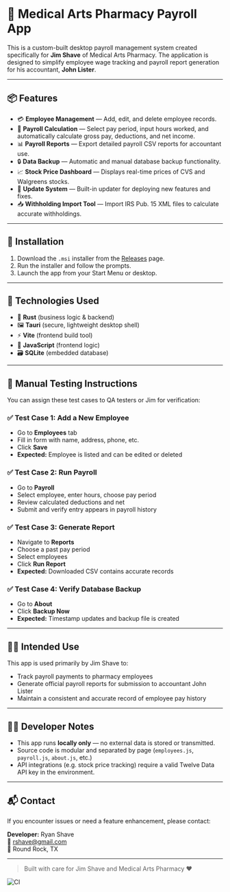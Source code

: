 
# 💼 Medical Arts Pharmacy Payroll App

This is a custom-built desktop payroll management system created specifically for **Jim Shave** of Medical Arts Pharmacy. The application is designed to simplify employee wage tracking and payroll report generation for his accountant, **John Lister**.

---

## 📦 Features

- 💳 **Employee Management** — Add, edit, and delete employee records.
- 📅 **Payroll Calculation** — Select pay period, input hours worked, and automatically calculate gross pay, deductions, and net income.
- 📊 **Payroll Reports** — Export detailed payroll CSV reports for accountant use.
- 🔒 **Data Backup** — Automatic and manual database backup functionality.
- 📈 **Stock Price Dashboard** — Displays real-time prices of CVS and Walgreens stocks.
- 🔄 **Update System** — Built-in updater for deploying new features and fixes.
- 📥 **Withholding Import Tool** — Import IRS Pub. 15 XML files to calculate accurate withholdings.

---

## 🚀 Installation

1. Download the `.msi` installer from the [Releases](https://github.com/your-repo/releases) page.
2. Run the installer and follow the prompts.
3. Launch the app from your Start Menu or desktop.

---

## 🧰 Technologies Used

- 🦀 **Rust** (business logic & backend)
- 🖼️ **Tauri** (secure, lightweight desktop shell)
- ⚡ **Vite** (frontend build tool)
- 📜 **JavaScript** (frontend logic)
- 🗃️ **SQLite** (embedded database)

---

## 🧪 Manual Testing Instructions

You can assign these test cases to QA testers or Jim for verification:

### ✅ Test Case 1: Add a New Employee
- Go to **Employees** tab
- Fill in form with name, address, phone, etc.
- Click **Save**
- **Expected:** Employee is listed and can be edited or deleted

### ✅ Test Case 2: Run Payroll
- Go to **Payroll**
- Select employee, enter hours, choose pay period
- Review calculated deductions and net
- Submit and verify entry appears in payroll history

### ✅ Test Case 3: Generate Report
- Navigate to **Reports**
- Choose a past pay period
- Select employees
- Click **Run Report**
- **Expected:** Downloaded CSV contains accurate records

### ✅ Test Case 4: Verify Database Backup
- Go to **About**
- Click **Backup Now**
- **Expected:** Timestamp updates and backup file is created

---

## 🧑‍💼 Intended Use

This app is used primarily by Jim Shave to:
- Track payroll payments to pharmacy employees
- Generate official payroll reports for submission to accountant John Lister
- Maintain a consistent and accurate record of employee pay history

---

## 👨‍🔧 Developer Notes

- This app runs **locally only** — no external data is stored or transmitted.
- Source code is modular and separated by page (`employees.js`, `payroll.js`, `about.js`, etc.)
- API integrations (e.g. stock price tracking) require a valid Twelve Data API key in the environment.

---

## 📬 Contact

If you encounter issues or need a feature enhancement, please contact:

**Developer:** Ryan Shave  
📧 rshave@gmail.com  
📍 Round Rock, TX

---

> Built with care for Jim Shave and Medical Arts Pharmacy ❤️

![CI](https://github.com/rhino78/payrollapp/actions/workflows/rust.yml/badge.svg)

